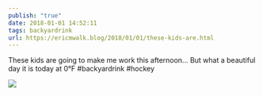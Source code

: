 ```yaml
---
publish: "true"
date: 2018-01-01 14:52:11
tags: backyardrink
url: https://ericmwalk.blog/2018/01/01/these-kids-are.html
---
```


These kids are going to make me work this afternoon... But what a beautiful day it is today at 0°F #backyardrink #hockey

![](https://ericmwalk.blog/uploads/2022/6c244901bb.jpg)